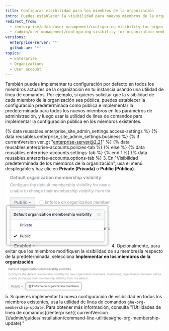 ```yaml
---
title: Configurar visibilidad para los miembros de la organización
intro: Puedes establecer la visibilidad para nuevos miembros de la organización en toda tu instancia como pública o privada. También puedes hacer que los miembros no puedan modificar su visibilidad de la establecida por defecto.
redirect_from:
  - /enterprise/admin/user-management/configuring-visibility-for-organization-membership
  - /admin/user-management/configuring-visibility-for-organization-membership
versions:
  enterprise-server: '*'
  github-ae: '*'
topics:
  - Enterprise
  - Organizations
  - User account
---
```

También puedes implementar tu configuración por defecto en todos los miembros actuales de la organización en tu instancia usando una utilidad de línea de comandos. Por ejemplo, si quieres solicitar que la visibilidad de cada miembro de la organización sea pública, puedes establecer la configuración predeterminada como pública e implementar la predeterminada para todos los nuevos miembros en los parámetros de administración, y luego usar la utilidad de línea de comandos para implementar la configuración pública en los miembros existentes.

{% data reusables.enterprise_site_admin_settings.access-settings %}
{% data reusables.enterprise_site_admin_settings.business %}
{% if currentVersion ver_gt "enterprise-server@2.21" %}
{% data reusables.enterprise-accounts.policies-tab %}
{% else %}
{% data reusables.enterprise-accounts.settings-tab %}
{% endif %}
{% data reusables.enterprise-accounts.options-tab %}
3. En "Visibilidad predeterminada de los miembros de la organización", usa el menú desplegable y haz clic en **Private (Privada)** o **Public (Pública)**. ![Menú desplegable con opción para configurar la visibilidad predeterminada de los miembros de la organización como pública o privada](/assets/images/enterprise/site-admin-settings/default-organization-membership-visibility-drop-down-menu.png)
4. Opcionalmente, para evitar que los miembros modifiquen la visibilidad de su membresía respecto de la predeterminada, selecciona **Implementar en los miembros de la organización**. ![Casilla de verificación para implementar la configuración predeterminada en todos los miembros](/assets/images/enterprise/site-admin-settings/enforce-default-org-membership-visibility-setting.png)
5. Si quieres implementar tu nueva configuración de visibilidad en todos los miembros existentes, usa la utilidad de línea de comandos `ghe-org-membership-update`. Para obtener más información, consulta "[Utilidades de línea de comandos](/enterprise/{{ currentVersion }}/admin/guides/installation/command-line-utilities#ghe-org-membership-update)."
